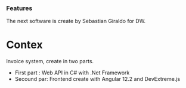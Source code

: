 ### Features
The next software is create by Sebastian Giraldo for DW.

# Contex
Invoice system, create in two parts.
- First part : Web API in C# with .Net Framework
- Secound par: Frontend create with Angular 12.2 and DevExtreme.js
